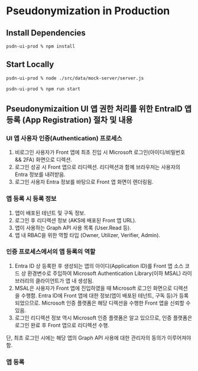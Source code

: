# Pseudonymization in Production

## Install Dependencies
```
psdn-ui-prod % npm install 
```

## Start Locally

```bash
psdn-ui-prod % node ./src/data/mock-server/server.js
```

```bash
psdn-ui-prod % npm run start  
```

## Pseudonymizaition UI 앱 권한 처리를 위한 EntraID 앱 등록 (App Registration) 절차 및 내용 


### UI 앱 사용자 인증(Authentication) 프로세스 

1. 비로그인 사용자가 Front 앱에 최초 진입 시 Microsoft 로그인(아이디/비밀번호 && 2FA) 화면으로 디렉션. 
2. 로그인 성공 시 Front 앱으로 리디렉션. 리디렉션과 함께 브라우저는 사용자의 Entra 정보를 내려받음.
3. 로그인 사용자 Entra 정보를 바탕으로 Front 앱 화면이 렌더링됨.


### 앱 등록 시 등록 정보 
1. 앱이 배포된 테넌트 및 구독 정보.
2. 로그인 후 리디렉션 정보 (AKS에 배포된 Front 앱 URL). 
3. 앱이 사용하는 Graph API 사용 목록 (User.Read 등).
4. 앱 내 RBAC을 위한 역할 타입 (Owner, Utilizer, Verifier, Admin). 


### 인증 프로세스에서의 앱 등록의 역할 

1.  Entra ID 상 등록한 후 생성되는 앱의 아이디(Application ID)를 Front 앱 소스 코드 상 환경변수로 주입하여 Microsoft Authentication Library(이하 MSAL) 라이브러리의 클라이언트가 앱 내 생성됨.
2.  MSAL은 사용자가 Front 앱에 진입하였을 때 Microsoft 로그인 화면으로 디렉션을 수행함. Entra ID에 Front 앱에 대한 정보(앱이 배포된 테넌트, 구독 등)가 등록되었으므로. Microsoft 인증 플랫폼은 해당 디렉션을 수행한 Front 앱을 신뢰할 수 있음.
3.  로그인 리디렉션 정보 역시 Microsoft 인증 플랫폼은 알고 있으므로, 인증 플랫폼은 로그인 완료 후 Front 앱으로 리디렉션 수행. 

단, 최초 로그인 시에는 해당 앱의 Graph API 사용에 대한 관리자의 동의가 이루어져야 함. 

### 앱 등록 

   
